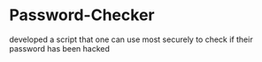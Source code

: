 # Password-Checker
developed a script that one can use most securely to check if their password has been hacked
